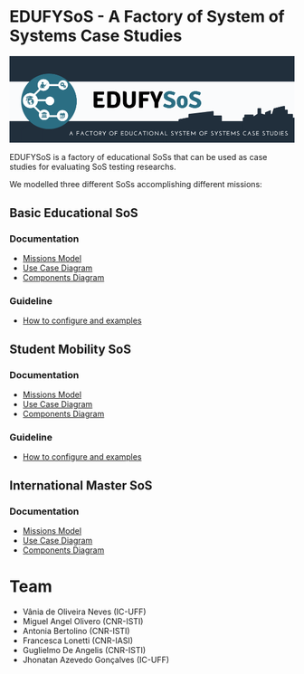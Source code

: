 # EDUFYSoS - A Factory of System of Systems Case Studies
![cab](./images/cab.png)

EDUFYSoS is a factory of educational SoSs that can be used as case studies for evaluating SoS testing researchs.

We modelled three different SoSs accomplishing different missions:

## Basic Educational SoS

### Documentation

* [Missions Model](https://github.com/edufysos/edufysos/blob/master/models/basic/mKAOSBasic.png)
* [Use Case Diagram](https://github.com/edufysos/edufysos/blob/master/models/basic/BasicUseCase_NoBorder.png)
* [Components Diagram](https://github.com/edufysos/edufysos/blob/master/models/basic/BasicComponents.png)

### Guideline
* [How to configure and examples](https://github.com/edufysos/edufysos/blob/master/guidelines/BasicEducationalSoS.pdf)

## Student Mobility SoS

### Documentation

* [Missions Model](https://github.com/edufysos/edufysos/blob/master/models/mobility/mKAOSMobility.png)
* [Use Case Diagram](https://github.com/edufysos/edufysos/blob/master/models/mobility/Mobility%20Use%20Cases%20v2.png)
* [Components Diagram](https://github.com/edufysos/edufysos/blob/master/models/mobility/Mobility%20Components.png)

### Guideline
* [How to configure and examples](https://github.com/edufysos/edufysos/blob/master/guidelines/MobilitySoS.pdf)

## International Master SoS

### Documentation

* [Missions Model](https://github.com/edufysos/edufysos/blob/master/models/international-master/mKAOS%20Diagram.png)
* [Use Case Diagram](https://github.com/edufysos/edufysos/blob/master/models/international-master/InternationalUseCase_NoBorder.png)
* [Components Diagram](https://github.com/edufysos/edufysos/blob/master/models/international-master/InternationalComponents.png)


# Team

* Vânia de Oliveira Neves (IC-UFF)
* Miguel Angel Olivero (CNR-ISTI)
* Antonia Bertolino (CNR-ISTI)
* Francesca Lonetti (CNR-IASI)
* Guglielmo De Angelis (CNR-ISTI)
* Jhonatan Azevedo Gonçalves (IC-UFF)





